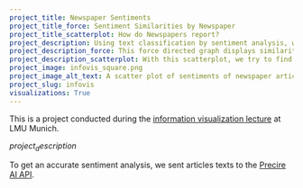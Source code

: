 ```yaml
---
project_title: Newspaper Sentiments
project_title_force: Sentiment Similarities by Newspaper
project_title_scatterplot: How do Newspapers report?
project_description: Using text classification by sentiment analysis, we compared articles from different newspapers.
project_description_force: This force directed graph displays similarities between different newspapers by calculating the distance between average sentiments of each newspaper.
project_description_scatterplot: With this scatterplot, we try to find interesting correlations between newspapers and sentiments.
project_image: infovis_square.png
project_image_alt_text: A scatter plot of sentiments of newspaper articles.
project_slug: infovis
visualizations: True
---
```


This is a project conducted during the [information visualization lecture](http://www.medien.ifi.lmu.de/lehre/ws1819/iv/index.xhtml.en) at LMU Munich.

$project_description$

To get an accurate sentiment analysis, we sent articles texts to the [Precire AI API](https://precire.com/demos/core_functionality/index.html).

&nbsp;